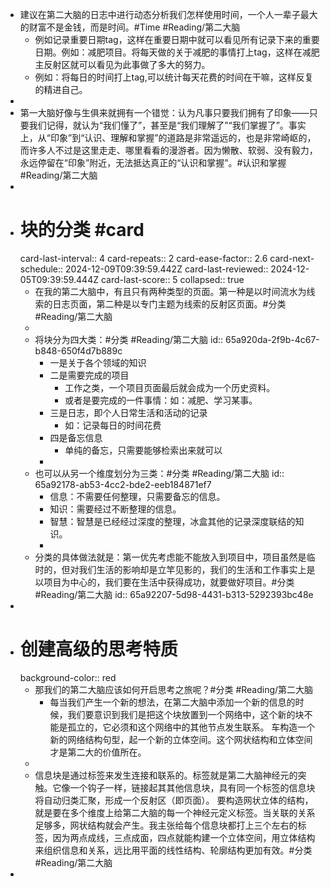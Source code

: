 - 建议在第二大脑的日志中进行动态分析我们怎样使用时间，一个人一辈子最大的财富不是金钱，而是时间。#Time #Reading/第二大脑
	- 例如记录重要日期tag，这样在重要日期中就可以看见所有记录下来的重要日期。例如：减肥项目。将每天做的关于减肥的事情打上tag，这样在减肥主反射区就可以看见为此事做了多大的努力。
	- 例如：将每日的时间打上tag,可以统计每天花费的时间在干嘛，这样反复的精进自己。
-
- 第一大脑好像与生俱来就拥有一个错觉：认为凡事只要我们拥有了印象——只要我们记得，就认为“我们懂了”，甚至是“我们理解了”“我们掌握了”。事实上，从“印象”到“认识、理解和掌握”的道路是非常遥远的，也是非常崎岖的，而许多人不过是这里走走、哪里看看的漫游者。因为懒散、软弱、没有毅力，永远停留在“印象”附近，无法抵达真正的“认识和掌握”。#认识和掌握 #Reading/第二大脑
-
- # 块的分类 #card
  card-last-interval:: 4
  card-repeats:: 2
  card-ease-factor:: 2.6
  card-next-schedule:: 2024-12-09T09:39:59.442Z
  card-last-reviewed:: 2024-12-05T09:39:59.444Z
  card-last-score:: 5
  collapsed:: true
	- 在我的第二大脑中，有且只有两种类型的页面。第一种是以时间流水为线索的日志页面，第二种是以专门主题为线索的反射区页面。#分类 #Reading/第二大脑
	-
	- 将块分为四大类：#分类 #Reading/第二大脑
	  id:: 65a920da-2f9b-4c67-b848-650f4d7b889c
		- 一是关于各个领域的知识
		- 二是需要完成的项目
			- 工作之类，一个项目页面最后就会成为一个历史资料。
			- 或者是要完成的一件事情：如：减肥、学习某事。
		- 三是日志，即个人日常生活和活动的记录
			- 如：记录每日的时间花费
		- 四是备忘信息
			- 单纯的备忘，只需要能够检索出来就可以
		-
	- 也可以从另一个维度划分为三类：#分类 #Reading/第二大脑
	  id:: 65a92178-ab53-4cc2-bde2-eeb184871ef7
		- 信息：不需要任何整理，只需要备忘的信息。
		- 知识：需要经过不断整理的信息。
		- 智慧：智慧是已经经过深度的整理，冰盒其他的记录深度联结的知识。
		-
	- 分类的具体做法就是：第一优先考虑能不能放入到项目中，项目虽然是临时的，但对我们生活的影响却是立竿见影的，我们的生活和工作事实上是以项目为中心的，我们要在生活中获得成功，就要做好项目。#分类 #Reading/第二大脑
	  id:: 65a92207-5d98-4431-b313-5292393bc48e
-
- # 创建高级的思考特质
  background-color:: red
	- 那我们的第二大脑应该如何开启思考之旅呢？#分类 #Reading/第二大脑
		- 每当我们产生一个新的想法，在第二大脑中添加一个新的信息的时候，我们要意识到我们是把这个块放置到一个网络中，这个新的块不能是孤立的，它必须和这个网络中的其他节点发生联系。 车构造一个新的网络结构句型，起一个新的立体空间。这个网状结构和立体空间才是第二大的价值所在。
	-
	- 信息块是通过标签来发生连接和联系的。标签就是第二大脑神经元的突触。它像一个钩子一样，链接起其其他信息块，具有同一个标签的信息块将自动归类汇聚，形成一个反射区（即页面）。 要构造网状立体的结构，就是要在多个维度上给第二大脑的每一个神经元定义标签。当关联的关系足够多，网状结构就会产生。我主张给每个信息块都打上三个左右的标签，因为两点成线，三点成面，四点就能构建一个立体空间，用立体结构来组织信息和关系，远比用平面的线性结构、轮廓结构更加有效。#分类 #Reading/第二大脑
-